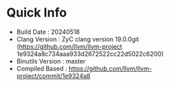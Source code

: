 # Quick Info
* Build Date : 20240518
* Clang Version : ZyC clang version 19.0.0git (https://github.com/llvm/llvm-project 1e9324a8c734aaa933d2672522cc22d5022c6200)
* Binutils Version : master
* Compiled Based : https://github.com/llvm/llvm-project/commit/1e9324a8

